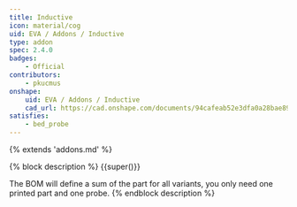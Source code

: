 ```yaml
---
title: Inductive
icon: material/cog
uid: EVA / Addons / Inductive
type: addon
spec: 2.4.0
badges:
    - Official
contributors: 
    - pkucmus
onshape: 
    uid: EVA / Addons / Inductive
    cad_url: https://cad.onshape.com/documents/94cafeab52e3dfa0a28bae89/w/99794094315556b24b5664ec/e/add7606d94bef518a043ed5f
satisfies:
    - bed_probe
---
```


{% extends 'addons.md' %}

{% block description %}
{{super()}}

The BOM will define a sum of the part for all variants, you only need one printed part and one probe.
{% endblock description %}
